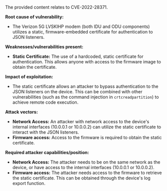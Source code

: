 The provided content relates to CVE-2022-28371.

**Root cause of vulnerability:**

*   The Verizon 5G LVSKIHP modem (both IDU and ODU components) utilizes a static, firmware-embedded certificate for authentication to JSON listeners.

**Weaknesses/vulnerabilities present:**

*   **Static Certificate:** The use of a hardcoded, static certificate for authentication. This allows anyone with access to the firmware image to obtain the certificate.

**Impact of exploitation:**

*   The static certificate allows an attacker to bypass authentication to the JSON listeners on the device. This can be combined with other vulnerabilities (such as the command injection in `crtcreadpartition`) to achieve remote code execution.

**Attack vectors:**

*   **Network Access:**  An attacker with network access to the device's internal interfaces (10.0.0.1 or 10.0.0.2) can utilize the static certificate to interact with the JSON listeners.
* **Firmware access:** Access to the firmware is required to obtain the static certificate.

**Required attacker capabilities/position:**

*   **Network Access:** The attacker needs to be on the same network as the device, or have access to the internal interfaces (10.0.0.1 or 10.0.0.2).
*   **Firmware access:** The attacker needs access to the firmware to retrieve the static certificate. This can be obtained through the device's log export function.